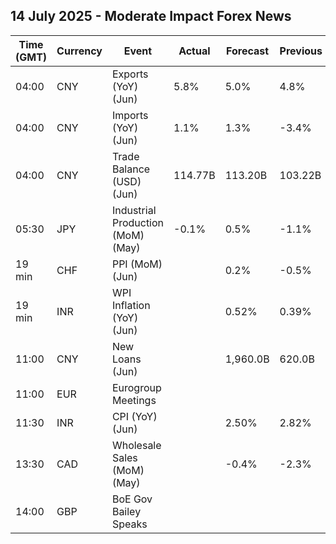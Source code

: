 ## 14 July 2025 - Moderate Impact Forex News

| Time (GMT) | Currency | Event | Actual | Forecast | Previous |
|------|----------|-------|--------|----------|----------|
| 04:00 | CNY | Exports (YoY) (Jun) | 5.8% | 5.0% | 4.8% |
| 04:00 | CNY | Imports (YoY) (Jun) | 1.1% | 1.3% | -3.4% |
| 04:00 | CNY | Trade Balance (USD) (Jun) | 114.77B | 113.20B | 103.22B |
| 05:30 | JPY | Industrial Production (MoM) (May) | -0.1% | 0.5% | -1.1% |
| 19 min | CHF | PPI (MoM) (Jun) |  | 0.2% | -0.5% |
| 19 min | INR | WPI Inflation (YoY) (Jun) |  | 0.52% | 0.39% |
| 11:00 | CNY | New Loans (Jun) |  | 1,960.0B | 620.0B |
| 11:00 | EUR | Eurogroup Meetings |  |  |  |
| 11:30 | INR | CPI (YoY) (Jun) |  | 2.50% | 2.82% |
| 13:30 | CAD | Wholesale Sales (MoM) (May) |  | -0.4% | -2.3% |
| 14:00 | GBP | BoE Gov Bailey Speaks |  |  |  |
